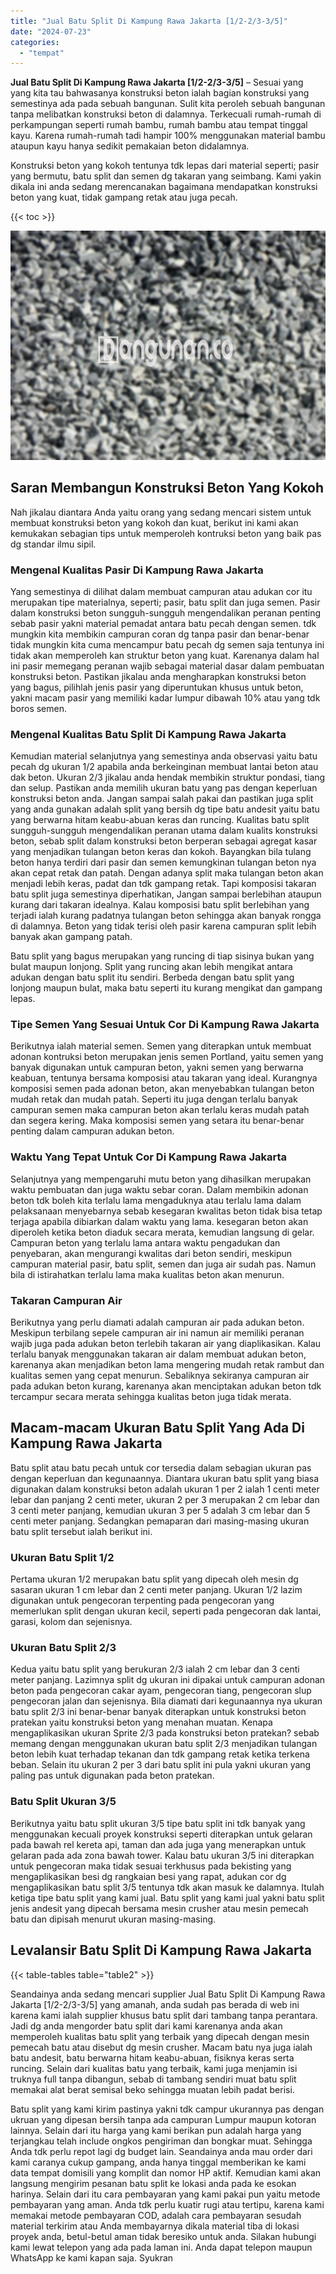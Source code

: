 ```yaml
---
title: "Jual Batu Split Di Kampung Rawa Jakarta [1/2-2/3-3/5]"
date: "2024-07-23"
categories: 
  - "tempat"
---
```


**Jual Batu Split Di Kampung Rawa Jakarta \[1/2-2/3-3/5\]** – Sesuai yang yang kita tau bahwasanya konstruksi beton ialah bagian konstruksi yang semestinya ada pada sebuah bangunan. Sulit kita peroleh sebuah bangunan tanpa melibatkan konstruksi beton di dalamnya. Terkecuali rumah-rumah di perkampungan seperti rumah bambu, rumah bambu atau tempat tinggal kayu. Karena rumah-rumah tadi hampir 100% menggunakan material bambu ataupun kayu hanya sedikit pemakaian beton didalamnya.

Konstruksi beton yang kokoh tentunya tdk lepas dari material seperti; pasir yang bermutu, batu split dan semen dg takaran yang seimbang. Kami yakin dikala ini anda sedang merencanakan bagaimana mendapatkan konstruksi beton yang kuat, tidak gampang retak atau juga pecah.

{{< toc >}}

![Jual Batu Split Di Kampung Rawa Jakarta [1/2-2/3-3/5]](/images/jual-batu-split-20.png)

## Saran Membangun Konstruksi Beton Yang Kokoh

Nah jikalau diantara Anda yaitu orang yang sedang mencari sistem untuk membuat konstruksi beton yang kokoh dan kuat, berikut ini kami akan kemukakan sebagian tips untuk memperoleh kontruksi beton yang baik pas dg standar ilmu sipil.

### Mengenal Kualitas Pasir Di Kampung Rawa Jakarta

Yang semestinya di dilihat dalam membuat campuran atau adukan cor itu merupakan tipe materialnya, seperti; pasir, batu split dan juga semen. Pasir dalam konstruksi beton sungguh-sungguh mengendalikan peranan penting sebab pasir yakni material pemadat antara batu pecah dengan semen. tdk mungkin kita membikin campuran coran dg tanpa pasir dan benar-benar tidak mungkin kita cuma mencampur batu pecah dg semen saja tentunya ini tidak akan memperoleh kan struktur beton yang kuat. Karenanya dalam hal ini pasir memegang peranan wajib sebagai material dasar dalam pembuatan konstruksi beton. Pastikan jikalau anda mengharapkan konstruksi beton yang bagus, pilihlah jenis pasir yang diperuntukan khusus untuk beton, yakni macam pasir yang memiliki kadar lumpur dibawah 10% atau yang tdk boros semen.

### Mengenal Kualitas Batu Split Di Kampung Rawa Jakarta

Kemudian material selanjutnya yang semestinya anda observasi yaitu batu pecah dg ukuran 1/2 apabila anda berkeinginan membuat lantai beton atau dak beton. Ukuran 2/3 jikalau anda hendak membikin struktur pondasi, tiang dan selup. Pastikan anda memilih ukuran batu yang pas dengan keperluan konstruksi beton anda. Jangan sampai salah pakai dan pastikan juga split yang anda gunakan adalah split yang bersih dg tipe batu andesit yaitu batu yang berwarna hitam keabu-abuan keras dan runcing. Kualitas batu split sungguh-sungguh mengendalikan peranan utama dalam kualits konstruksi beton, sebab split dalam konstruksi beton berperan sebagai agregat kasar yang menjadikan tulangan beton keras dan kokoh. Bayangkan bila tulang beton hanya terdiri dari pasir dan semen kemungkinan tulangan beton nya akan cepat retak dan patah. Dengan adanya split maka tulangan beton akan menjadi lebih keras, padat dan tdk gampang retak. Tapi komposisi takaran batu split juga semestinya diperhatikan, Jangan sampai berlebihan ataupun kurang dari takaran idealnya. Kalau komposisi batu split berlebihan yang terjadi ialah kurang padatnya tulangan beton sehingga akan banyak rongga di dalamnya. Beton yang tidak terisi oleh pasir karena campuran split lebih banyak akan gampang patah.

Batu split yang bagus merupakan yang runcing di tiap sisinya bukan yang bulat maupun lonjong. Split yang runcing akan lebih mengikat antara adukan dengan batu split itu sendiri. Berbeda dengan batu split yang lonjong maupun bulat, maka batu seperti itu kurang mengikat dan gampang lepas.

### Tipe Semen Yang Sesuai Untuk Cor Di Kampung Rawa Jakarta

Berikutnya ialah material semen. Semen yang diterapkan untuk membuat adonan kontruksi beton merupakan jenis semen Portland, yaitu semen yang banyak digunakan untuk campuran beton, yakni semen yang berwarna keabuan, tentunya bersama komposisi atau takaran yang ideal. Kurangnya komposisi semen pada adonan beton, akan menyebabkan tulangan beton mudah retak dan mudah patah. Seperti itu juga dengan terlalu banyak campuran semen maka campuran beton akan terlalu keras mudah patah dan segera kering. Maka komposisi semen yang setara itu benar-benar penting dalam campuran adukan beton.

### Waktu Yang Tepat Untuk Cor Di Kampung Rawa Jakarta

Selanjutnya yang mempengaruhi mutu beton yang dihasilkan merupakan waktu pembuatan dan juga waktu sebar coran. Dalam membikin adonan beton tdk boleh kita terlalu lama mengaduknya atau terlalu lama dalam pelaksanaan menyebarnya sebab kesegaran kwalitas beton tidak bisa tetap terjaga apabila dibiarkan dalam waktu yang lama. kesegaran beton akan diperoleh ketika beton diaduk secara merata, kemudian langsung di gelar. Campuran beton yang terlalu lama antara waktu pengadukan dan penyebaran, akan mengurangi kwalitas dari beton sendiri, meskipun campuran material pasir, batu split, semen dan juga air sudah pas. Namun bila di istirahatkan terlalu lama maka kualitas beton akan menurun.

### Takaran Campuran Air

Berikutnya yang perlu diamati adalah campuran air pada adukan beton. Meskipun terbilang sepele campuran air ini namun air memiliki peranan wajib juga pada adukan beton terlebih takaran air yang diaplikasikan. Kalau terlalu banyak menggunakan takaran air dalam membuat adukan beton, karenanya akan menjadikan beton lama mengering mudah retak rambut dan kualitas semen yang cepat menurun. Sebaliknya sekiranya campuran air pada adukan beton kurang, karenanya akan menciptakan adukan beton tdk tercampur secara merata sehingga kualitas beton juga tidak merata.

## Macam-macam Ukuran Batu Split Yang Ada Di Kampung Rawa Jakarta

Batu split atau batu pecah untuk cor tersedia dalam sebagian ukuran pas dengan keperluan dan kegunaannya. Diantara ukuran batu split yang biasa digunakan dalam konstruksi beton adalah ukuran 1 per 2 ialah 1 centi meter lebar dan panjang 2 centi meter, ukuran 2 per 3 merupakan 2 cm lebar dan 3 centi meter panjang, kemudian ukuran 3 per 5 adalah 3 cm lebar dan 5 centi meter panjang. Sedangkan pemaparan dari masing-masing ukuran batu split tersebut ialah berikut ini.

### Ukuran Batu Split 1/2

Pertama ukuran 1/2 merupakan batu split yang dipecah oleh mesin dg sasaran ukuran 1 cm lebar dan 2 centi meter panjang. Ukuran 1/2 lazim digunakan untuk pengecoran terpenting pada pengecoran yang memerlukan split dengan ukuran kecil, seperti pada pengecoran dak lantai, garasi, kolom dan sejenisnya.

### Ukuran Batu Split 2/3

Kedua yaitu batu split yang berukuran 2/3 ialah 2 cm lebar dan 3 centi meter panjang. Lazimnya split dg ukuran ini dipakai untuk campuran adonan beton pada pengecoran cakar ayam, pengecoran tiang, pengecoran slup pengecoran jalan dan sejenisnya. Bila diamati dari kegunaannya nya ukuran batu split 2/3 ini benar-benar banyak diterapkan untuk konstruksi beton pratekan yaitu konstruksi beton yang menahan muatan. Kenapa mengaplikasikan ukuran Sprite 2/3 pada konstruksi beton pratekan? sebab memang dengan menggunakan ukuran batu split 2/3 menjadikan tulangan beton lebih kuat terhadap tekanan dan tdk gampang retak ketika terkena beban. Selain itu ukuran 2 per 3 dari batu split ini pula yakni ukuran yang paling pas untuk digunakan pada beton pratekan.

### Batu Split Ukuran 3/5

Berikutnya yaitu batu split ukuran 3/5 tipe batu split ini tdk banyak yang menggunakan kecuali proyek konstruksi seperti diterapkan untuk gelaran pada bawah rel kereta api, taman dan ada juga yang menerapkan untuk gelaran pada ada zona bawah tower. Kalau batu ukuran 3/5 ini diterapkan untuk pengecoran maka tidak sesuai terkhusus pada bekisting yang mengaplikasikan besi dg rangkaian besi yang rapat, adukan cor dg mengaplikasikan batu split 3/5 tentunya tdk akan masuk ke dalamnya. Itulah ketiga tipe batu split yang kami jual. Batu split yang kami jual yakni batu split jenis andesit yang dipecah bersama mesin crusher atau mesin pemecah batu dan dipisah menurut ukuran masing-masing.

## Levalansir Batu Split Di Kampung Rawa Jakarta

{{< table-tables table="table2" >}}

Seandainya anda sedang mencari supplier Jual Batu Split Di Kampung Rawa Jakarta \[1/2-2/3-3/5\] yang amanah, anda sudah pas berada di web ini karena kami ialah supplier khusus batu split dari tambang tanpa perantara. Jadi dg anda mengorder batu split dari kami karenanya anda akan memperoleh kualitas batu split yang terbaik yang dipecah dengan mesin pemecah batu atau disebut dg mesin crusher. Macam batu nya juga ialah batu andesit, batu berwarna hitam keabu-abuan, fisiknya keras serta runcing. Selain dari kualitas batu yang terbaik, kami juga menjamin isi truknya full tanpa dibangun, sebab di tambang sendiri muat batu split memakai alat berat semisal beko sehingga muatan lebih padat berisi.

Batu split yang kami kirim pastinya yakni tdk campur ukurannya pas dengan ukruan yang dipesan bersih tanpa ada campuran Lumpur maupun kotoran lainnya. Selain dari itu harga yang kami berikan pun adalah harga yang terjangkau telah include ongkos pengiriman dan bongkar muat. Sehingga Anda tdk perlu repot lagi dg budget lain. Seandainya anda mau order dari kami caranya cukup gampang, anda hanya tinggal memberikan ke kami data tempat domisili yang komplit dan nomor HP aktif. Kemudian kami akan langsung mengirim pesanan batu split ke lokasi anda pada ke esokan harinya. Selain dari itu cara pembayaran yang kami pakai pun yaitu metode pembayaran yang aman. Anda tdk perlu kuatir rugi atau tertipu, karena kami memakai metode pembayaran COD, adalah cara pembayaran sesudah material terkirim atau Anda membayarnya dikala material tiba di lokasi proyek anda, betul-betul aman tidak beresiko untuk anda. Silakan hubungi kami lewat telepon yang ada pada laman ini. Anda dapat telepon maupun WhatsApp ke kami kapan saja. Syukran
